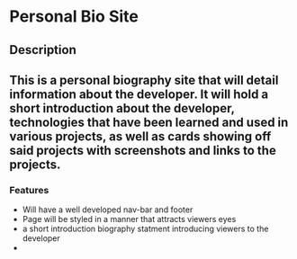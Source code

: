 # Personal Bio Site

## Description
This is a personal biography site that will detail information about the developer. It will hold a short introduction about the developer, technologies that have been learned and used in various projects, as well as cards showing off said projects with screenshots and links to the projects.
---
### Features
* Will have a well developed nav-bar and footer
* Page will be styled in a manner that attracts viewers eyes
* a short introduction biography statment introducing viewers to the developer
*
